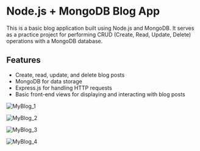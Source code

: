 # Node.js + MongoDB Blog App

This is a basic blog application built using Node.js and MongoDB. It serves as a practice project for performing CRUD (Create, Read, Update, Delete) operations with a MongoDB database.

## Features

- Create, read, update, and delete blog posts
- MongoDB for data storage
- Express.js for handling HTTP requests
- Basic front-end views for displaying and interacting with blog posts


![MyBlog_1](https://github.com/Vikas-919/MyBlogApp_MongoDB_CRUD/assets/142529224/3a8bffd0-97ac-42f4-9c9d-9e0fa0b23a9b)

![MyBlog_2](https://github.com/Vikas-919/MyBlogApp_MongoDB_CRUD/assets/142529224/083e55cd-a5dd-4584-8b77-6abf8f08fb54)

![MyBlog_3](https://github.com/Vikas-919/MyBlogApp_MongoDB_CRUD/assets/142529224/55c04223-1a44-4975-9a20-338f083dcc50)

![MyBlog_4](https://github.com/Vikas-919/MyBlogApp_MongoDB_CRUD/assets/142529224/b066cb21-175f-4dd7-b637-dcb8a41bd61a)

